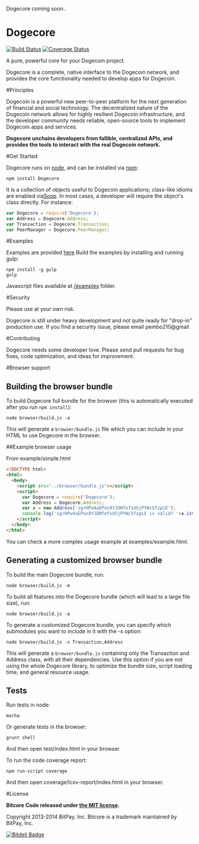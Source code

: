 Dogecore coming soon..

Dogecore
=======

[![Build Status](https://travis-ci.org/bitpay/bitcore.svg?branch=master)](https://travis-ci.org/bitpay/bitcore)
[![Coverage Status](https://img.shields.io/coveralls/bitpay/bitcore.svg)](https://coveralls.io/r/bitpay/bitcore)

A pure, powerful core for your Dogecoin project.

Dogecore is a complete, native interface to the Dogecoin network, and provides the core functionality needed to develop
apps for Dogecoin.

#Principles

Dogecoin is a powerful new peer-to-peer platform for the next generation of financial and social technology.
The decentralized nature of the Dogecoin network allows for highly resilient Dogecoin infrastructure, and the developer
community needs reliable, open-source tools to implement Dogecoin apps and services.

**Dogecore unchains developers from fallible, centralized APIs, and provides the tools to interact with the real Dogecoin network.**

#Get Started

Dogecore runs on [node](http://nodejs.org/), and can be installed via [npm](https://npmjs.org/):

```
npm install Dogecore
```

It is a collection of objects useful to Dogecoin applications; class-like idioms are enabled via[Soop](https://github.com/bitpay/soop).
In most cases, a developer will require the object's class directly. For instance:

```javascript
var Dogecore = require('Dogecore');
var Address = Dogecore.Address;
var Transaction = Dogecore.Transaction;
var PeerManager = Dogecore.PeerManager;
```

#Examples

Examples are provided [here](examples.md)
Build the examples by installing and running gulp:

```
npm install -g gulp
gulp
```

Javascript files available at [/examples](/examples) folder.


#Security

Please use at your own risk.

Dogecore is still under heavy development and not quite ready for "drop-in" production use. If you find a security issue,
please email pembo210@gmail

#Contributing

Dogecore needs some developer love. Please send pull requests for bug fixes, code optimization, and ideas for improvement.

#Browser support

## Building the browser bundle

To build Dogecore full bundle for the browser (this is automatically executed after you run `npm install`):

```
node browser/build.js -a
```

This will generate a `browser/bundle.js` file which you can include in your HTML to use Dogecore in the browser.

##Example browser usage

From example/simple.html

```html
<!DOCTYPE html>
<html>
  <body>
    <script src="../browser/bundle.js"></script>
    <script>
      var Dogecore = require('Dogecore');
      var Address = Dogecore.Address;
      var a = new Address('sgrHPw4aEPos8YJDNfefsUSjPYWc5fzpLE');
      console.log('sgrHPw4aEPos8YJDNfefsUSjPYWc5fzpLE is valid? '+a.isValid());
    </script>
  </body>
</html>
```

You can check a more complex usage example at examples/example.html.

## Generating a customized browser bundle

To build the main Dogecore bundle, run:

```
node browser/build.js -m
```

To build all features into the Dogecore bundle (which will lead to a large file size), run:

```
node browser/build.js -a
```

To generate a customized Dogecore bundle, you can specify which submodules you want to include in it with the -s option:

```
node browser/build.js -s Transaction,Address
```

This will generate a `browser/bundle.js` containing only the Transaction and Address class, with all their dependencies.
Use this option if you are not using the whole Dogecore library, to optimize the bundle size, script loading time, and general resource usage.

## Tests

Run tests in node:

```
mocha
```

Or generate tests in the browser:

```
grunt shell
```

And then open test/index.html in your browser.

To run the code coverage report:

```
npm run-script coverage
```

And then open coverage/lcov-report/index.html in your browser.

#License

**Bitcore Code released under [the MIT license](https://github.com/bitpay/bitcore/blob/master/LICENSE).**

Copyright 2013-2014 BitPay, Inc. Bitcore is a trademark maintained by BitPay, Inc.

[![Bitdeli Badge](https://d2weczhvl823v0.cloudfront.net/bitpay/bitcore/trend.png)](https://bitdeli.com/free "Bitdeli Badge")
